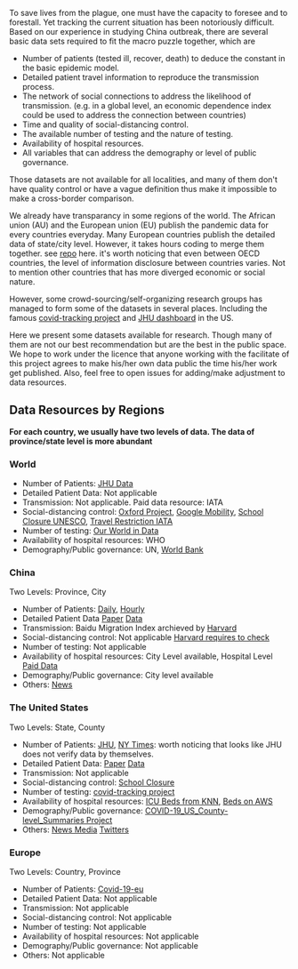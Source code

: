 To save lives from the plague, one must have the capacity to foresee and to forestall. Yet tracking the current situation has been notoriously difficult.
Based on our experience in studying China outbreak, there are several basic data sets required to fit the macro puzzle together, which are

- Number of patients (tested ill, recover, death) to deduce the constant in the basic epidemic model.
- Detailed patient travel information to reproduce the transmission process.
- The network of social connections to address the likelihood of transmission. (e.g. in a global level, an economic dependence index could be used to address the connection between countries)
- Time and quality of social-distancing control.
- The available number of testing and the nature of testing.
- Availability of hospital resources.
- All variables that can address the demography or level of public governance.

Those datasets are not available for all localities, and many of them don't have quality control or have a vague definition thus make it impossible to make a cross-border comparison.

We already have transparancy in some regions of the world. The African union (AU) and the European union (EU) publish the pandemic data for every countries everyday. Many European countries publish the detailed data of state/city level. However, it takes hours coding to merge them together. see [repo](https://github.com/covid19-eu-zh/covid19-eu-data) here. it's worth noticing that even between OECD countries, the level of information disclosure between countries varies. Not to mention other countries that has more diverged economic or social nature.

However, some crowd-sourcing/self-organizing research groups has managed to form some of the datasets in several places. Including the famous [covid-tracking project](https://covidtracking.com/) and [JHU dashboard](http://gisanddata.maps.arcgis.com/apps/opsdashboard/index.html) in the US.

Here we present some datasets available for research. Though many of them are not our best recommendation but are the best in the public space.
We hope to work under the licence that anyone working with the facilitate of this project agrees to make his/her own data public the time his/her work get published. Also, feel free to open issues for adding/make adjustment to data resources.

## Data Resources by Regions
**For each country, we usually have two levels of data. The data of province/state level is more abundant**

### World
- Number of Patients: [JHU Data](https://github.com/CSSEGISandData/COVID-19)
- Detailed Patient Data: Not applicable
- Transmission: Not applicable. Paid data resource: IATA
- Social-distancing control: [Oxford Project](http://epidemicforecasting.org/containment), [Google Mobility](https://www.google.com/covid19/mobility/), [School Closure UNESCO](https://data.humdata.org/dataset/global-school-closures-covid19), [Travel Restriction IATA](https://data.humdata.org/dataset/travel-restiction-monitoring-iata-covid-19-iom-dtm)
- Number of testing: [Our World in Data](https://data.humdata.org/dataset/total-covid-19-tests-performed-by-country)
- Availability of hospital resources: WHO
- Demography/Public governance: UN, [World Bank](https://data.humdata.org/dataset/world-bank-indicators-of-interest-to-the-covid-19-outbreak)

### China
Two Levels: Province, City
- Number of Patients: [Daily](https://github.com/Glacier-Ice/COVID-19-2019-nCoV-Infection-Data-cleaning-), [Hourly](https://github.com/BlankerL/DXY-COVID-19-Data/blob/master/README.en.md)
- Detailed Patient Data [Paper](https://www.nature.com/articles/s41597-020-0448-0) [Data](https://github.com/beoutbreakprepared/nCoV2019/tree/master/latest_data)
- Transmission: Baidu Migration Index archieved by [Harvard](https://dataverse.harvard.edu/dataset.xhtml?persistentId=doi:10.7910/DVN/FAEZIO)
- Social-distancing control: Not applicable [Harvard requires to check](https://dataverse.harvard.edu/dataset.xhtml?persistentId=doi:10.7910/DVN/OAM2JK)
- Number of testing: Not applicable
- Availability of hospital resources: City Level available, Hospital Level [Paid Data](https://db.yaozh.com/hmap?p=4&pageSize=20)
- Demography/Public governance: City level available
- Others: [News](https://github.com/chinatimeline/chinatimeline.github.io)

### The United States
Two Levels: State, County
- Number of Patients: [JHU](https://github.com/CSSEGISandData/COVID-19), [NY Times](https://github.com/nytimes/covid-19-data): worth noticing that looks like JHU does not verify data by themselves.
- Detailed Patient Data: [Paper](https://www.nature.com/articles/s41597-020-0448-0) [Data](https://github.com/beoutbreakprepared/nCoV2019/tree/master/latest_data)
- Transmission: Not applicable
- Social-distancing control: [School Closure](https://www.kaggle.com/jaimeblasco/coronavirus-and-school-closures)
- Number of testing: [covid-tracking project](https://covidtracking.com/)
- Availability of hospital resources: [ICU Beds from KNN](https://khn.org/news/as-coronavirus-spreads-widely-millions-of-older-americans-live-in-counties-with-no-icu-beds/#lookup), [Beds on AWS](https://aws.amazon.com/marketplace/pp/prodview-yivxd2owkloha?qid=1585241268884&sr=0-8&ref_=srh_res_product_title#overview)
- Demography/Public governance: [COVID-19_US_County-level_Summaries Project](https://github.com/JieYingWu/COVID-19_US_County-level_Summaries)
- Others: [News Media](https://github.com/narcisoyu/Institutional-and-news-media-tweet-dataset-for-COVID-19-social-science-research) [Twitters](https://github.com/thepanacealab/covid19_twitter)

### Europe
Two Levels: Country, Province
- Number of Patients: [Covid-19-eu](https://github.com/covid19-eu-zh/covid19-eu-data/tree/master/dataset) 
- Detailed Patient Data: Not applicable
- Transmission: Not applicable
- Social-distancing control: Not applicable
- Number of testing: Not applicable
- Availability of hospital resources: Not applicable
- Demography/Public governance: Not applicable
- Others: Not applicable
